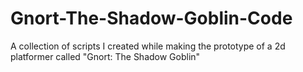 # Gnort-The-Shadow-Goblin-Code
A collection of scripts I created while making the prototype of a 2d platformer called "Gnort: The Shadow Goblin"
